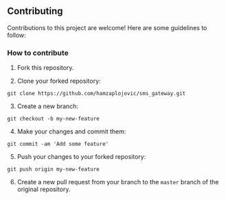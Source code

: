 ## Contributing

Contributions to this project are welcome! Here are some guidelines to follow:

### How to contribute

1. Fork this repository.

2. Clone your forked repository:

`git clone https://github.com/hamzaplojovic/sms_gateway.git`

3. Create a new branch:

`git checkout -b my-new-feature`

4. Make your changes and commit them:

`git commit -am 'Add some feature'`

5. Push your changes to your forked repository:

`git push origin my-new-feature`

6. Create a new pull request from your branch to the `master` branch of the original repository.
